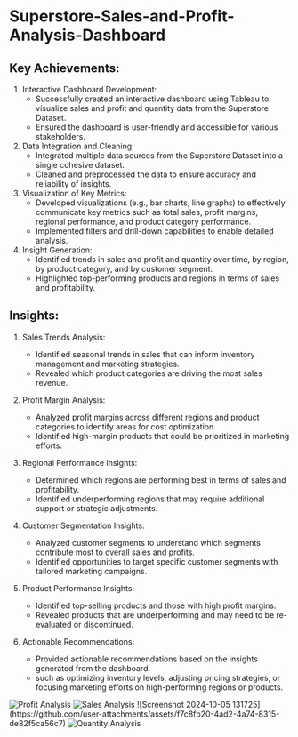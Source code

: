 # Superstore-Sales-and-Profit-Analysis-Dashboard

## Key Achievements:

   1) Interactive Dashboard Development:
        - Successfully created an interactive dashboard using Tableau to visualize sales and profit and quantity data from the Superstore Dataset.
        - Ensured the dashboard is user-friendly and accessible for various stakeholders.
   2) Data Integration and Cleaning:
        - Integrated multiple data sources from the Superstore Dataset into a single cohesive dataset.
        - Cleaned and preprocessed the data to ensure accuracy and reliability of insights.
   3) Visualization of Key Metrics:
        - Developed visualizations (e.g., bar charts, line graphs) to effectively communicate key metrics such as total sales, profit margins, regional performance, and product category performance.
        - Implemented filters and drill-down capabilities to enable detailed analysis.
   4) Insight Generation:
        - Identified trends in sales and profit and quantity over time, by region, by product category, and by customer segment.
        - Highlighted top-performing products and regions in terms of sales and profitability.

## Insights:

   1) Sales Trends Analysis:
        - Identified seasonal trends in sales that can inform inventory management and marketing strategies.
        - Revealed which product categories are driving the most sales revenue.

   2) Profit Margin Analysis:
        - Analyzed profit margins across different regions and product categories to identify areas for cost optimization.
        - Identified high-margin products that could be prioritized in marketing efforts.

   3) Regional Performance Insights:
        - Determined which regions are performing best in terms of sales and profitability.
        - Identified underperforming regions that may require additional support or strategic adjustments.

   4) Customer Segmentation Insights:
        - Analyzed customer segments to understand which segments contribute most to overall sales and profits.
        - Identified opportunities to target specific customer segments with tailored marketing campaigns.

   5) Product Performance Insights:
        - Identified top-selling products and those with high profit margins.
        - Revealed products that are underperforming and may need to be re-evaluated or discontinued.

   6) Actionable Recommendations:
        - Provided actionable recommendations based on the insights generated from the dashboard.
        - such as optimizing inventory levels, adjusting pricing strategies, or focusing marketing efforts on high-performing regions or products.
     
    
  <img src="C:\Users\sivap\Documents\GitHub\Profit Analysis.png" alt="Profit Analysis" >
  
  <img src="" alt="Sales Analysis" >
  ![Screenshot 2024-10-05 131725](https://github.com/user-attachments/assets/f7c8fb20-4ad2-4a74-8315-de82f5ca56c7)

  <img src="" alt="Quantity Analysis" >
